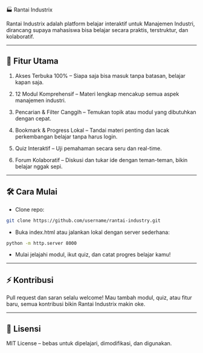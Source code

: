 🏭 Rantai Industrix

Rantai Industrix adalah platform belajar interaktif untuk Manajemen Industri, dirancang supaya mahasiswa bisa belajar secara praktis, terstruktur, dan kolaboratif.

---

## 🌟 Fitur Utama

1. Akses Terbuka 100% – Siapa saja bisa masuk tanpa batasan, belajar kapan saja.

2. 12 Modul Komprehensif – Materi lengkap mencakup semua aspek manajemen industri.

3. Pencarian & Filter Canggih – Temukan topik atau modul yang dibutuhkan dengan cepat.

4. Bookmark & Progress Lokal – Tandai materi penting dan lacak perkembangan belajar tanpa harus login.

5. Quiz Interaktif – Uji pemahaman secara seru dan real-time.

6. Forum Kolaboratif – Diskusi dan tukar ide dengan teman-teman, bikin belajar nggak sepi.

---

## 🛠 Cara Mulai

- Clone repo:

```bash
git clone https://github.com/username/rantai-industry.git
```

- Buka index.html atau jalankan lokal dengan server sederhana:

```bash
python -m http.server 8000
```

- Mulai jelajahi modul, ikut quiz, dan catat progres belajar kamu!

---

## ⚡ Kontribusi

Pull request dan saran selalu welcome! Mau tambah modul, quiz, atau fitur baru, semua kontribusi bikin Rantai Industrix makin oke.

---

## 📝 Lisensi

MIT License – bebas untuk dipelajari, dimodifikasi, dan digunakan.

